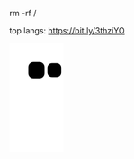 rm -rf /


top langs:
https://bit.ly/3thziYO

![snake gif](https://github.com/mmouhib/mmouhib/blob/output/github-contribution-grid-snake.svg)

